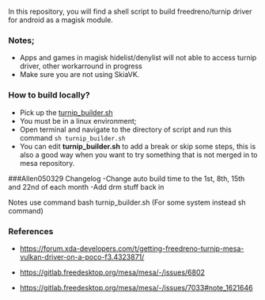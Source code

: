 In this repository, you will find a shell script to build freedreno/turnip driver for android as a magisk module.


### Notes;
- Apps and games in magisk hidelist/denylist will not able to access turnip driver, other workarround in progress
- Make sure you are not using SkiaVK.

### How to build locally?
- Pick up the [turnip_builder.sh](https://github.com/Allen050329/myturnip-CI/raw/main/turnip_builder.sh)
- You must be in a linux environment;
- Open terminal and navigate to the directory of script and run this command ```sh turnip_builder.sh```
- You can edit **turnip_builder.sh** to add a break or skip some steps, this is also a good way when you want to try something that is not merged in to mesa repository.


###Allen050329 Changelog
-Change auto build time to the 1st, 8th, 15th and 22nd of each month
-Add drm stuff back in

Notes
use command 
bash turnip_builder.sh (For some system instead sh command)

### References

- https://forum.xda-developers.com/t/getting-freedreno-turnip-mesa-vulkan-driver-on-a-poco-f3.4323871/

- https://gitlab.freedesktop.org/mesa/mesa/-/issues/6802
- https://gitlab.freedesktop.org/mesa/mesa/-/issues/7033#note_1621646
